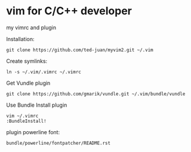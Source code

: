 vim for C/C++ developer
====

my vimrc and plugin


Installation:

	git clone https://github.com/ted-juan/myvim2.git ~/.vim

Create symlinks:

	ln -s ~/.vim/.vimrc ~/.vimrc

Get Vundle plugin

	git clone https://github.com/gmarik/vundle.git ~/.vim/bundle/vundle

Use Bundle Install plugin
	    
	vim ~/.vimrc
	:BundleInstall!

plugin powerline font:

	bundle/powerline/fontpatcher/README.rst

